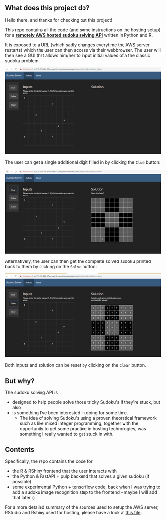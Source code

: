 ## What does this project do?

Hello there, and thanks for checking out this project!

This repo contains all the code (and some instructions on the hosting setup) for a [**remotely AWS hosted sudoku solving API**](http://ec2-35-176-224-97.eu-west-2.compute.amazonaws.com/shiny/rstudio/sudoku_solver/) written in Python and R.

It is exposed to a URL (which sadly changes everytime the AWS server restarts) which the user can then access via their webbrowser. The user will then see a GUI that allows him/her to input initial values of a the classic sudoku problem.

![Inputting the initial values](./Docs/user_inputs_snap.PNG)

The user can get a single additional digit filled in by clicking the `Clue` button:

![Only a peek](./Docs/output_clue_snap.PNG)

Alternatively, the user can then get the complete solved sudoku printed back to them by clicking on the `Solve` button:

![Getting that sweet solved sudoku](./Docs/output_solution_snap.PNG)

Both inputs and solution can be reset by clicking on the `Clear` button.

## But why?

The sudoku solving API is 

- designed to help people solve those tricky Sudoku's if they're stuck, but also
- is something I've been interested in doing for some time. 
	- The idea of solving Sudoku's using a proven theoretical framework such as like mixed integer programming, together with the opportunity to get some practice in hosting technologies, was something I really wanted to get stuck in with.

## Contents

Specifically, the repo contains the code for

- the R & RShiny frontend that the user interacts with
- the Python & FastAPI + pulp backend that solves a given sudoku (if possible)
- some experimental Python + tensorflow code, back when I was trying to add a sudoku image recognition step to the frontend - maybe I will add that later :)

For a more detailed summary of the sources used to setup the AWS server, RStudio and Rshiny used for hosting, please have a look at [this file](./R/r_shiny_app/about.md).